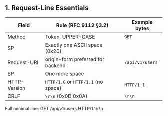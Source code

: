 ## 1. Request-Line Essentials

| Field        | Rule (RFC 9112 §3.2)                | Example bytes   |
| ------------ | ----------------------------------- | --------------- |
| Method       | Token, UPPER-CASE                   | `GET`           |
| SP           | Exactly one ASCII space (0x20)      | ` `             |
| Request-URI  | origin-form preferred for backend   | `/api/v1/users` |
| SP           | One more space                      | ` `             |
| HTTP-Version | `HTTP/1.0` or `HTTP/1.1` (no space) | `HTTP/1.1`      |
| CRLF         | `\r\n` (0x0D 0x0A)                  | `\r\n`          |

Full minimal line:
GET /api/v1/users HTTP/1.1\r\n
